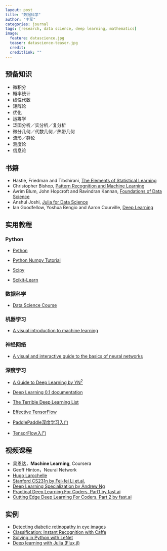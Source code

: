 ```yaml
---
layout: post
title: "数据科学"
author: "李军"
categories: journal
tags: [research, data science, deep learning, mathematics]
image:
  feature: datascience.jpg
  teaser: datascience-teaser.jpg
  credit:
  creditlink: ""
---
```


## 预备知识

* 微积分
* 概率统计
* 线性代数
* 矩阵论
* 优化
* 运筹学
* 泛函分析／实分析／复分析
* 微分几何／代数几何／热带几何
* 流形／群论
* 测度论
* 信息论

## 书籍

* Hastie, Friedman and Tibshirani, <u>The Elements of Statistical Learning</u>
* Christopher Bishop, <u>Pattern Recognition and Machine Learning</u>
* Avrim Blum, John Hopcroft and Ravindran Kannan, <u>Foundations of Data Science</u>
* Anshul Joshi, <u>Julia for Data Science</u>
* Ian Goodfellow, Yoshua Bengio and Aaron Courville, <u>Deep Learning</u>

## 实用教程

### Python

+ [Python](http://nbviewer.jupyter.org/github/briandalessandro/DataScienceCourse/tree/master/ipython/)

+ [Python Numpy Tutorial](http://cs231n.github.io/python-numpy-tutorial/)

+ [Scipy](www.scipy-lectures.org)

+ [Scikit-Learn](http://scikit-learn.org/stable/index.html)

### 数据科学

+ [Data Science Course](http://nbviewer.jupyter.org/github/briandalessandro/)

### 机器学习

+ [A visual introduction to machine learning](http://www.r2d3.us/visual-intro-to-machine-learning-part-1/)

### 神经网络

+ [A visual and interactive guide to the basics of neural networks](http://jalammar.github.io/visual-interactive-guide-basics-neural-networks/)

### 深度学习

+ [A Guide to Deep Learning by YN<sup>2</sup>](http://yerevann.com/a-guide-to-deep-learning/?utm_campaign=Revue%20newsletter&utm_medium=Newsletter&utm_source=The%20Wild%20Week%20in%20AI) 

+ [Deep Learning 0.1 documentation](http://deeplearning.net/tutorial/contents.html)

+ [The Terrible Deep Learning List](https://github.com/SamDeepLearning/The-Terrible-Deep-Learning-List#the-terrible-deep-learning-list)

+ [Effective TensorFlow](https://github.com/vahidk/EffectiveTensorflow)
  
+ [PaddlePaddle深度学习入门](http://book.paddlepaddle.org/index.cn.html)
  
+ [TensorFlow入门](http://www.tensorfly.cn/tfdoc/get_started/introduction.html)
  
## 视频课程

* 吴恩达，<b>Machine Learning</b>, Coursera
* Geoff Hinton，Neural Network
* [Hugo Larochelle](http://info.usherbrooke.ca/hlarochelle/neural_networks/content.html)
* [Stanford CS231n by Fei-fei Li et.al.](http://cs231n.stanford.edu)
* [Deep Learning Specialization by Andrew Ng](https://www.coursera.org/specializations/deep-learning)
* [Practical Deep Learning For Coders, Part1 by fast.ai](http://course.fast.ai)
* [Cutting Edge Deep Learning For Coders, Part 2 by fast.ai](http://course.fast.ai/part2.html)

## 实例

* [Detecting diabetic retinopathy in eye images](http://jeffreydf.github.io/diabetic-retinopathy-detection/)
* [Classification: Instant Recognition with Caffe](http://nbviewer.jupyter.org/github/BVLC/caffe/blob/master/examples/00-classification.ipynb)
* [Solving in Python with LeNet](http://nbviewer.jupyter.org/github/BVLC/caffe/blob/master/examples/01-learning-lenet.ipynb)
* [Deep learning with Julia (Flux.jl)](https://github.com/ninjin/juliacon2017_dl_workshop)